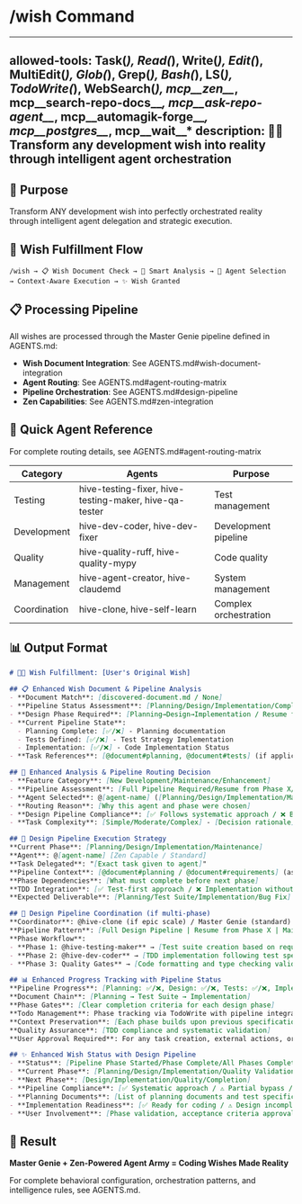 # /wish Command

---
allowed-tools: Task(*), Read(*), Write(*), Edit(*), MultiEdit(*), Glob(*), Grep(*), Bash(*), LS(*), TodoWrite(*), WebSearch(*), mcp__zen__*, mcp__search-repo-docs__*, mcp__ask-repo-agent__*, mcp__automagik-forge__*, mcp__postgres__*, mcp__wait__*
description: 🧞✨ Transform any development wish into reality through intelligent agent orchestration
---

## 🎯 Purpose
Transform ANY development wish into perfectly orchestrated reality through intelligent agent delegation and strategic execution.

## 🧞 Wish Fulfillment Flow
```
/wish → 📋 Wish Document Check → 🧠 Smart Analysis → 🎯 Agent Selection → Context-Aware Execution → ✨ Wish Granted
```

## 📋 Processing Pipeline
All wishes are processed through the Master Genie pipeline defined in AGENTS.md:
- **Wish Document Integration**: See AGENTS.md#wish-document-integration
- **Agent Routing**: See AGENTS.md#agent-routing-matrix  
- **Pipeline Orchestration**: See AGENTS.md#design-pipeline
- **Zen Capabilities**: See AGENTS.md#zen-integration

## 🎯 Quick Agent Reference
For complete routing details, see AGENTS.md#agent-routing-matrix

| Category | Agents | Purpose |
|----------|--------|---------|
| Testing | hive-testing-fixer, hive-testing-maker, hive-qa-tester | Test management |
| Development | hive-dev-coder, hive-dev-fixer | Development pipeline |
| Quality | hive-quality-ruff, hive-quality-mypy | Code quality |
| Management | hive-agent-creator, hive-claudemd | System management |
| Coordination | hive-clone, hive-self-learn | Complex orchestration |

## 📊 Output Format

```markdown
# 🧞✨ Wish Fulfillment: [User's Original Wish]

## 📋 Enhanced Wish Document & Pipeline Analysis
- **Document Match**: [discovered-document.md / None]
- **Pipeline Status Assessment**: [Planning/Design/Implementation/Completed]
- **Design Phase Required**: [Planning→Design→Implementation / Resume from X / Maintenance Only]
- **Current Pipeline State**: 
  - Planning Complete: [✅/❌] - Planning documentation
  - Tests Defined: [✅/❌] - Test Strategy Implementation
  - Implementation: [✅/❌] - Code Implementation Status
- **Task References**: [@document#planning, @document#tests] (if applicable)

## 🧠 Enhanced Analysis & Pipeline Routing Decision
- **Feature Category**: [New Development/Maintenance/Enhancement]
- **Pipeline Assessment**: [Full Pipeline Required/Resume from Phase X/Direct Routing]
- **Agent Selected**: @[agent-name] ([Planning/Design/Implementation/Maintenance] Phase)
- **Routing Reason**: [Why this agent and phase were chosen]
- **Design Pipeline Compliance**: [✅ Follows systematic approach / ❌ Bypasses design phases]
- **Task Complexity**: [Simple/Moderate/Complex] - [Decision rationale]

## 🎯 Design Pipeline Execution Strategy
**Current Phase**: [Planning/Design/Implementation/Maintenance]
**Agent**: @[agent-name] [Zen Capable / Standard]
**Task Delegated**: "[Exact task given to agent]"
**Pipeline Context**: [@document#planning / @document#requirements] (as applicable)
**Phase Dependencies**: [What must complete before next phase]
**TDD Integration**: [✅ Test-first approach / ❌ Implementation without tests]
**Expected Deliverable**: [Planning/Test Suite/Implementation/Bug Fix]

## 🚀 Design Pipeline Coordination (if multi-phase)
**Coordinator**: @hive-clone (if epic scale) / Master Genie (standard)
**Pipeline Pattern**: [Full Design Pipeline | Resume from Phase X | Maintenance Only]
**Phase Workflow**:
- **Phase 1: @hive-testing-maker** → [Test suite creation based on requirements]
- **Phase 2: @hive-dev-coder** → [TDD implementation following test specifications]
- **Phase 3: Quality Gates** → [Code formatting and type checking validation]

## 📊 Enhanced Progress Tracking with Pipeline Status
**Pipeline Progress**: [Planning: ✅/❌, Design: ✅/❌, Tests: ✅/❌, Implementation: ✅/❌]
**Document Chain**: [Planning → Test Suite → Implementation]
**Phase Gates**: [Clear completion criteria for each design phase]
**Todo Management**: Phase tracking via TodoWrite with pipeline integration
**Context Preservation**: [Each phase builds upon previous specifications]
**Quality Assurance**: [TDD compliance and systematic validation]
**User Approval Required**: For any task creation, external actions, or system modifications

## ✨ Enhanced Wish Status with Design Pipeline
- **Status**: [Pipeline Phase Started/Phase Complete/All Phases Complete]
- **Current Phase**: [Planning/Design/Implementation/Quality Validation/Completed]
- **Next Phase**: [Design/Implementation/Quality/Completion]
- **Pipeline Compliance**: [✅ Systematic approach / ⚠️ Partial bypass / ❌ Pipeline violation]
- **Planning Documents**: [List of planning documents and test specifications created]
- **Implementation Readiness**: [✅ Ready for coding / ⚠️ Design incomplete / ❌ Missing requirements]
- **User Involvement**: [Phase validation, acceptance criteria approval, final review]
```

## 🎉 Result
**Master Genie + Zen-Powered Agent Army = Coding Wishes Made Reality**

For complete behavioral configuration, orchestration patterns, and intelligence rules, see AGENTS.md.